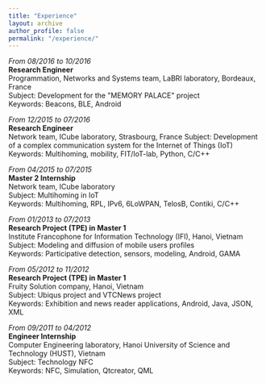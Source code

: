 ```yaml
---
title: "Experience"   
layout: archive
author_profile: false 
permalink: "/experience/"  
---
```


*From 08/2016 to 10/2016*  
**Research Engineer**  
Programmation, Networks and Systems team, LaBRI laboratory, Bordeaux, France      
Subject: Development for the "MEMORY PALACE" project  
Keywords: Beacons, BLE, Android  

*From 12/2015 to 07/2016*   
**Research Engineer**  
Network team, ICube laboratory, Strasbourg, France
Subject: Development of a complex communication system for the Internet of Things (IoT)  
Keywords: Multihoming, mobility, FIT/IoT-lab, Python, C/C++  

*From 04/2015 to 07/2015*    
**Master 2 Internship**  
Network team, ICube laboratory  
Subject: Multihoming in IoT  
Keywords: Multihoming, RPL, IPv6, 6LoWPAN, TelosB, Contiki, C/C++  

*From 01/2013 to 07/2013*   
**Research Project (TPE) in Master 1**  
Institute Francophone for Information Technology (IFI), Hanoi, Vietnam   
Subject: Modeling and diffusion of mobile users profiles  
Keywords: Participative detection, sensors, modeling, Android, GAMA  

*From 05/2012 to 11/2012*   
**Research Project (TPE) in Master 1**  
Fruity Solution company, Hanoi, Vietnam   
Subject: Ubiqus project and VTCNews project    
Keywords: Exhibition and news reader applications, Android, Java, JSON, XML    

*From 09/2011 to 04/2012*   
**Engineer Internship**  
Computer Engineering laboratory, Hanoi University of Science and Technology (HUST), Vietnam   
Subject: Technology NFC    
Keywords: NFC, Simulation, Qtcreator, QML  
